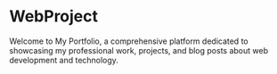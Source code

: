 # WebProject
Welcome to My Portfolio, a comprehensive platform dedicated to showcasing my professional work, projects, and blog posts about web development and technology.

